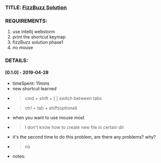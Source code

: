 ### TITLE: [FizzBuzz Solution](http://codingdojo.org/kata/FizzBuzz/) 

### REQUIREMENTS:
1. use intellij webstorm
2. print the shortcut keymap
3. fizzBuzz solution phase1
4. no mouse  

### DETAILS:
#### [0.1.0] - 2019-04-28
* timeSpent: 11mins
* new shortcut learned
* > cmd + shift + [ ] switch between tabs
* > ctrl + tab + shift(optional)
* when you want to use mouse most
* > I don't know how to create new file in certain dir
* it's the second time to do this problem, are there any problems? why?
* > no
* notes:
